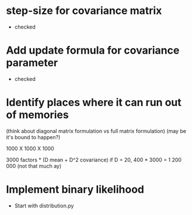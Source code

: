 # step-size for covariance matrix 
- checked

# Add update formula for covariance parameter
- checked

# Identify places where it can run out of memories 
(think about diagonal matrix formulation vs full matrix formulation)
(may be it's bound to happen?)

 1000 X 1000 X 1000
 
 3000 factors * (D mean + D^2 covariance)
 if D = 20, 400 * 3000 = 1 200 000 (not that much ay)
 
# Implement binary likelihood
- Start with distribution.py